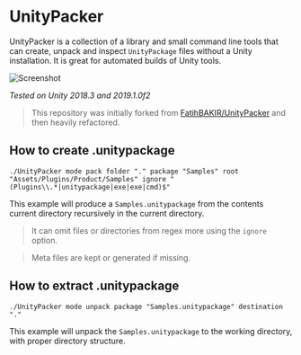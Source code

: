 # UnityPacker

UnityPacker is a collection of a library and small command line tools that can create, unpack and inspect `UnityPackage` files without a Unity installation. It is great for automated builds of Unity tools.    

![Screenshot](https://raw.githubusercontent.com/ogxd/unity-packer/master/Demo/screenshot.gif)

*Tested on Unity 2018.3 and 2019.1.0f2*

> This repository was initially forked from [FatihBAKIR/UnityPacker](https://github.com/FatihBAKIR/UnityPacker) and then heavily refactored.

## How to create .unitypackage

    ./UnityPacker mode pack folder "." package "Samples" root "Assets/Plugins/Product/Samples" ignore "(Plugins\\.*|unitypackage|exe|exe|cmd)$"
    
This example will produce a `Samples.unitypackage` from the contents current directory recursively in the current directory.

> It can omit files or directories from regex more using the `ignore` option.

> Meta files are kept or generated if missing.

## How to extract .unitypackage

    ./UnityPacker mode unpack package "Samples.unitypackage" destination "."

This example will unpack the `Samples.unitypackage` to the working directory, with proper directory structure.
